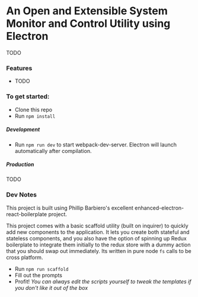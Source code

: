 # An Open and Extensible System Monitor and Control Utility using Electron
TODO

### Features
* TODO

### To get started:
* Clone this repo
* Run `npm install`

##### Development
* Run `npm run dev` to start webpack-dev-server. Electron will launch automatically after compilation.

##### Production
TODO

### Dev Notes
This project is built using Phillip Barbiero's excellent enhanced-electron-react-boilerplate project.

This project comes with a basic scaffold utility (built on inquirer) to quickly add new components to the application. It lets you create both stateful and stateless components, and you also have the option of spinning up Redux boilerplate to integrate them initially to the redux store with a dummy action that you should swap out immediately. Its written in pure node `fs` calls to be cross platform.
* Run `npm run scaffold`
* Fill out the prompts
* Profit!
_You can always edit the scripts yourself to tweak the templates if you don't like it out of the box_
